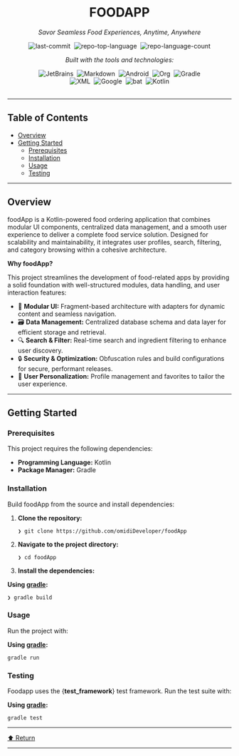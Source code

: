 <div class="prose prose-sm md:prose-base lg:prose-lg max-w-none prose-headings:font-bold prose-a:text-blue-600" style="user-select: none;"><div id="top" class="">

<div align="center" class="text-center">
<h1>FOODAPP</h1>
<p><em>Savor Seamless Food Experiences, Anytime, Anywhere</em></p>

<img alt="last-commit" src="https://img.shields.io/github/last-commit/omidiDeveloper/foodApp?style=flat&amp;logo=git&amp;logoColor=white&amp;color=0080ff" class="inline-block mx-1" style="margin: 0px 2px;">
<img alt="repo-top-language" src="https://img.shields.io/github/languages/top/omidiDeveloper/foodApp?style=flat&amp;color=0080ff" class="inline-block mx-1" style="margin: 0px 2px;">
<img alt="repo-language-count" src="https://img.shields.io/github/languages/count/omidiDeveloper/foodApp?style=flat&amp;color=0080ff" class="inline-block mx-1" style="margin: 0px 2px;">
<p><em>Built with the tools and technologies:</em></p>
<img alt="JetBrains" src="https://img.shields.io/badge/JetBrains-000000.svg?style=flat&amp;logo=JetBrains&amp;logoColor=white" class="inline-block mx-1" style="margin: 0px 2px;">
<img alt="Markdown" src="https://img.shields.io/badge/Markdown-000000.svg?style=flat&amp;logo=Markdown&amp;logoColor=white" class="inline-block mx-1" style="margin: 0px 2px;">
<img alt="Android" src="https://img.shields.io/badge/Android-34A853.svg?style=flat&amp;logo=Android&amp;logoColor=white" class="inline-block mx-1" style="margin: 0px 2px;">
<img alt="Org" src="https://img.shields.io/badge/Org-77AA99.svg?style=flat&amp;logo=Org&amp;logoColor=white" class="inline-block mx-1" style="margin: 0px 2px;">
<img alt="Gradle" src="https://img.shields.io/badge/Gradle-02303A.svg?style=flat&amp;logo=Gradle&amp;logoColor=white" class="inline-block mx-1" style="margin: 0px 2px;">
<br>
<img alt="XML" src="https://img.shields.io/badge/XML-005FAD.svg?style=flat&amp;logo=XML&amp;logoColor=white" class="inline-block mx-1" style="margin: 0px 2px;">
<img alt="Google" src="https://img.shields.io/badge/Google-4285F4.svg?style=flat&amp;logo=Google&amp;logoColor=white" class="inline-block mx-1" style="margin: 0px 2px;">
<img alt="bat" src="https://img.shields.io/badge/bat-31369E.svg?style=flat&amp;logo=bat&amp;logoColor=white" class="inline-block mx-1" style="margin: 0px 2px;">
<img alt="Kotlin" src="https://img.shields.io/badge/Kotlin-7F52FF.svg?style=flat&amp;logo=Kotlin&amp;logoColor=white" class="inline-block mx-1" style="margin: 0px 2px;">
</div>
<br>
<hr>
<h2>Table of Contents</h2>
<ul class="list-disc pl-4 my-0">
<li class="my-0"><a href="#overview">Overview</a></li>
<li class="my-0"><a href="#getting-started">Getting Started</a>
<ul class="list-disc pl-4 my-0">
<li class="my-0"><a href="#prerequisites">Prerequisites</a></li>
<li class="my-0"><a href="#installation">Installation</a></li>
<li class="my-0"><a href="#usage">Usage</a></li>
<li class="my-0"><a href="#testing">Testing</a></li>
</ul>
</li>
</ul>
<hr>
<h2>Overview</h2>
<p>foodApp is a Kotlin-powered food ordering application that combines modular UI components, centralized data management, and a smooth user experience to deliver a complete food service solution. Designed for scalability and maintainability, it integrates user profiles, search, filtering, and category browsing within a cohesive architecture.</p>
<p><strong>Why foodApp?</strong></p>
<p>This project streamlines the development of food-related apps by providing a solid foundation with well-structured modules, data handling, and user interaction features:</p>
<ul class="list-disc pl-4 my-0">
<li class="my-0">🧩 <strong>Modular UI:</strong> Fragment-based architecture with adapters for dynamic content and seamless navigation.</li>
<li class="my-0">🗃️ <strong>Data Management:</strong> Centralized database schema and data layer for efficient storage and retrieval.</li>
<li class="my-0">🔍 <strong>Search &amp; Filter:</strong> Real-time search and ingredient filtering to enhance user discovery.</li>
<li class="my-0">🔒 <strong>Security &amp; Optimization:</strong> Obfuscation rules and build configurations for secure, performant releases.</li>
<li class="my-0">🎯 <strong>User Personalization:</strong> Profile management and favorites to tailor the user experience.</li>
</ul>
<hr>
<h2>Getting Started</h2>
<h3>Prerequisites</h3>
<p>This project requires the following dependencies:</p>
<ul class="list-disc pl-4 my-0">
<li class="my-0"><strong>Programming Language:</strong> Kotlin</li>
<li class="my-0"><strong>Package Manager:</strong> Gradle</li>
</ul>
<h3>Installation</h3>
<p>Build foodApp from the source and install dependencies:</p>
<ol>
<li class="my-0">
<p><strong>Clone the repository:</strong></p>
<pre><code class="language-sh">❯ git clone https://github.com/omidiDeveloper/foodApp
</code></pre>
</li>
<li class="my-0">
<p><strong>Navigate to the project directory:</strong></p>
<pre><code class="language-sh">❯ cd foodApp
</code></pre>
</li>
<li class="my-0">
<p><strong>Install the dependencies:</strong></p>
</li>
</ol>
<p><strong>Using <a href="https://kotlinlang.org/">gradle</a>:</strong></p>
<pre><code class="language-sh">❯ gradle build
</code></pre>
<h3>Usage</h3>
<p>Run the project with:</p>
<p><strong>Using <a href="https://kotlinlang.org/">gradle</a>:</strong></p>
<pre><code class="language-sh">gradle run
</code></pre>
<h3>Testing</h3>
<p>Foodapp uses the {<strong>test_framework</strong>} test framework. Run the test suite with:</p>
<p><strong>Using <a href="https://kotlinlang.org/">gradle</a>:</strong></p>
<pre><code class="language-sh">gradle test
</code></pre>
<hr>
<div align="left" class=""><a href="#top">⬆ Return</a></div>
<hr></div></div>
